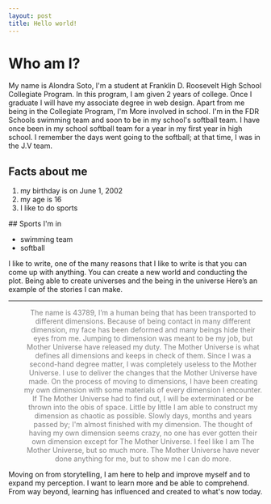 ```yaml
---
layout: post
title: Hello world!
---
```


# Who am I?
My name is Alondra Soto, I'm a student at Franklin D. Roosevelt High School Collegiate Program. In this program, I am given 2 years of college. Once I graduate I will have my associate degree in web design. Apart from me being in the Collegiate Program, I'm More involved in school. I'm in the FDR Schools swimming team and soon to be in my school's softball team. I have once been in my school softball team for a year in my first year in high school. I remember the days went going to the softball; at that time, I was in the J.V team.

## Facts about me
<ol>
 	<li>my birthday is on June 1, 2002</li>
 	<li>my age is 16</li>
 <li>I like to do sports</li>
</ol>
## Sports I'm in
<ul>
 	<li>swimming team</li>
 	<li>softball</li>
</ul>
I like to write, one of the many reasons that I like to write is that you can come up with anything. You can create a new world and conducting the plot. Being able to create universes and the being in the universe Here’s an example of the stories I can make.

<hr />
<p style="text-align:center;padding-left:30px;"><span style="color:#808080;">The name is 43789, I’m a human being that has been transported to different dimensions. Because of being contact in many different dimension, my face has been deformed and many beings hide their eyes from me. Jumping to dimension was meant to be my job, but Mother Universe have released my duty. The Mother Universe is what defines all dimensions and keeps in check of them. Since I was a second-hand degree matter, I was completely useless to the Mother Universe. I use to deliver the changes that the Mother Universe have made. On the process of moving to dimensions, I have been creating my own dimension with some materials of every dimension I encounter. If The Mother Universe had to find out, I will be exterminated or be thrown into the obis of space. Little by little I am able to construct my dimension as chaotic as possible. Slowly days, months and years passed by; I'm almost finished with my dimension. The thought of having my own dimension seems crazy, no one has ever gotten their own dimension except for The Mother Universe. I feel like I am The Mother Universe, but so much more. The Mother Universe have never done anything for me, but to show me I can do more.</span></p>

Moving on from storytelling, I am here to help and improve myself and to expand my perception. I want to learn more and be able to comprehend. From way beyond, learning has influenced and created to what's now today.

